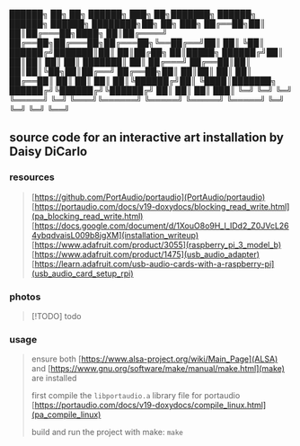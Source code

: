 
██████╗ ██╗  ██╗ ██████╗ ███╗   ██╗███████╗    ██████╗  ██████╗  ██████╗ ████████╗██╗  ██╗    ███╗
██╔══██╗██║  ██║██╔═══██╗████╗  ██║██╔════╝    ██╔══██╗██╔═══██╗██╔═══██╗╚══██╔══╝██║  ██║    ╚██║
██████╔╝███████║██║   ██║██╔██╗ ██║█████╗      ██████╔╝██║   ██║██║   ██║   ██║   ███████║     ██║
██╔═══╝ ██╔══██║██║   ██║██║╚██╗██║██╔══╝      ██╔══██╗██║   ██║██║   ██║   ██║   ██╔══██║     ██║
██║     ██║  ██║╚██████╔╝██║ ╚████║███████╗    ██████╔╝╚██████╔╝╚██████╔╝   ██║   ██║  ██║    ███║
╚═╝     ╚═╝  ╚═╝ ╚═════╝ ╚═╝  ╚═══╝╚══════╝    ╚═════╝  ╚═════╝  ╚═════╝    ╚═╝   ╚═╝  ╚═╝    ╚══╝

## **source code for an interactive art installation by Daisy DiCarlo**

### resources
>[https://github.com/PortAudio/portaudio](PortAudio/portaudio)
>[https://portaudio.com/docs/v19-doxydocs/blocking_read_write.html](pa_blocking_read_write.html)
>[https://docs.google.com/document/d/1XouO8o9H_l_IDd2_Z0JVcL264ybqdvaisL009b8jgXM](installation_writeup)
>[https://www.adafruit.com/product/3055](raspberry_pi_3_model_b)
>[https://www.adafruit.com/product/1475](usb_audio_adapter)
>[https://learn.adafruit.com/usb-audio-cards-with-a-raspberry-pi](usb_audio_card_setup_rpi)

### photos
>[!TODO]
>todo

### usage
>ensure both [https://www.alsa-project.org/wiki/Main_Page](ALSA) and [https://www.gnu.org/software/make/manual/make.html](make) are installed
>
>first compile the `libportaudio.a` library file for portaudio
>[https://portaudio.com/docs/v19-doxydocs/compile_linux.html](pa_compile_linux)
>
>build and run the project with make:
>```make```
